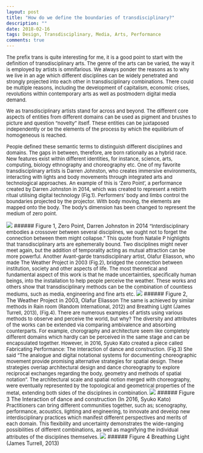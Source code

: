```yaml
---
layout: post
title: "How do we define the boundaries of transdisciplinary?"
description: ""
date: 2018-02-16
tags: Design, Transdisciplinary, Media, Arts, Performance
comments: true
---
```


<font size="2">
The prefix trans is quite interesting for me, it is a good point to start with the definition of transdisciplinary arts. The genre of the arts can be varied, the way it is employed by artists is omnifarious. We always ponder the reasons as to why we live in an age which different disciplines can be widely penetrated and strongly projected into each other in transdisciplinary combinations. There could be multiple reasons, including the development of capitalism, economic crises, revolutions within contemporary arts as well as postmodern digital media demand.

We as transdisciplinary artists stand for across and beyond. The different core aspects of entities from different domains can be used as pigment and brushes to picture and question “novelty” itself. These entities can be juxtaposed independently or be the elements of the process by which the equilibrium of homogeneous is reached.

People defined these semantic terms to distinguish different disciplines and domains. The gaps in between, therefore, are born rationally as a hybrid race. New features exist within different identities, for instance, science, arts, computing, biology ethnography and choreography etc. One of my favorite transdisciplinary artists is Darren Johnston, who creates immersive environments, interacting with lights and body movements through integrated arts and technological approaches. An example of this is ‘Zero Point’, a performance created by Darren Johnston in 2014, which was created to represent a rebirth ritual utilising digital technology (Fig.1). Performers’ body and limbs control the boundaries projected by the projector. With body moving, the elements are mapped onto the body. The body’s dimension has been changed to represent the medium of zero point.
</font>

<img src="/friendred_blog/assets/images/zero_point.png">
###### Figure 1, Zero Point, Darren Johnston in 2014


<font size="2">
“Interdisciplinary embodies a crossover between several disciplines, we ought not to forget the connection between them might collapse.” This quote from Natalie P highlights that transdisciplinary arts are ephemerally bound. Two disciplines might never meet again, but the addition of temporality acting as mutual attraction can be more powerful. Another Avant-garde transdisciplinary artist, Olafur Eliasson, who made The Weather Project in 2003 (Fig.2), bridged the connection between institution, society and other aspects of life. The most theoretical and fundamental aspect of this work is that he made uncertainties, specifically human beings, into the installation to help people perceive the weather. These works and others show that transdisciplinary methods can be the combination of countless mediums, such as media, engineering and fine arts etc.
</font>
<img src="/friendred_blog/assets/images/The_weather.jpeg">
###### Figure 2, The Weather Project in 2003, Olafur Eliasson

<font size="2">
The same is achieved by similar methods in Rain room (Random International, 2012) and Breathing Light (James Turrell, 2013), (Fig.4). There are numerous examples of artists using various methods to observe and perceive the world, but why? The diversity and attributes of the works can be extended via comparing ambivalence and absorbing counterparts. For example, chorography and architecture seem like completely different domains which hardly can be perceived in the same stage and can be encapsulated together. However, in 2016, Syuko Kato created a piece called Fabricating Performance: The Interaction of dance and construction. (Fig.3) She said “The analogue and digital notational systems for documenting choreographic movement provide promising alternative strategies for spatial design. These strategies overlap architectural design and dance choreography to explore reciprocal exchanges regarding the body, geometry and methods of spatial notation”. The architectural scale and spatial notion merged with choreography, were eventually represented by the topological and geometrical properties of the metal, extending both sides of the disciplines in combination.
</font>
<img src="/friendred_blog/assets/images/Fabricating-Performance.png">
###### Figure 3 The Interaction of dance and construction (In 2016, Syuko Kato)

<font size="2">
Practitioners can bring different communities together, such as; scenography, performance, acoustics, lighting and engineering, to innovate and develop new interdisciplinary practices which manifest different perspectives and merits of each domain. This flexibility and uncertainty demonstrates the wide-ranging possibilities of different combinations, as well as magnifying the individual attributes of the disciplines themselves.
</font>

<img src="/friendred_blog/assets/images/Breathing-Light.jpeg">
###### Figure 4 Breathing Light (James Turrell, 2013)
